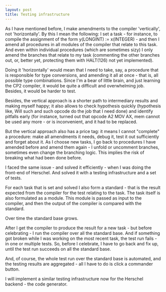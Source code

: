 ```yaml
---
layout: post
title: Testing infrastructure
---
```

As I have mentioned before, I make amendments to the compiler 'vertically', not 'horizontally'\. By this I mean the following: I set a task \- for instance, to compile the assignment of the form y\(LONGINT\) := x\(INTEGER\) \- and then I amend all procedures in all modules of the compiler that relate to this task\. And even within individual procedures \(which are sometimes sizy\) I only amend the branches that relate to my task \(commenting the other branches out, or, better yet, protecting them with HALT\(126\) not yet implemented\)\.

Doing it 'horizontally' would mean that I need to take, say, a procedure that is responsible for type conversions, and amending it all at once \- that is, all possible type combinations\. Since I'm a bear of little brain, and just learning the CP2 compiler, it would be quite a difficult and overwhelming job\. Besides, it would be harder to test\.

Besides, the vertical approach is a shorter path to intermediary results and making myself happy; it also allows to check hypothesis quickly \(hypothesis like, Will such and such opcode do the job that I need done\) and identify pitfalls early \(for instance, turned out that opcode A2 MOV AX, mem cannot be used any more \- or is inconvenient, and it had to be replaced\.

But the vertical approach also has a price tag: it means I cannot "complete" a procedure: make all amendments it needs, debug it, test it out sufficiently and forget about it\. As I choose new tasks, I go back to procedures I have amended before and amend them again \- I unfold or uncomment branches, sometimes even change the branching logic\. This implies the risk of breaking what had been done before\.

I faced the same issue \- and solved it efficiently \- when I was doing the front\-end of Herschel\. And solved it with a testing infrastructure and a set of tests\.

For each task that is set and solved I also form a standard \- that is the result expected from the compiler for the test relating to the task\. The task itself is also formulated as a module\. This module is passed as input to the compiler, and then the output of the compiler is compared with the standard\.

Over time the standard base grows\.

After I get the compiler to produce the result for a new task \- but before celebrating \- I run the compiler over all the standard base\. And if something got broken while I was working on the most recent task, the test run fails \- in one or multiple tests\. So, before I celebrate, I have to go back and fix up, until the test run succeeds on all the standard base\.

And, of course, the whole test run over the standard base is automated, and the testing results are aggregated \- all I have to do is click a commander button\.

I will implement a similar testing infrastructure now for the Herschel backend \- the code generator\.

